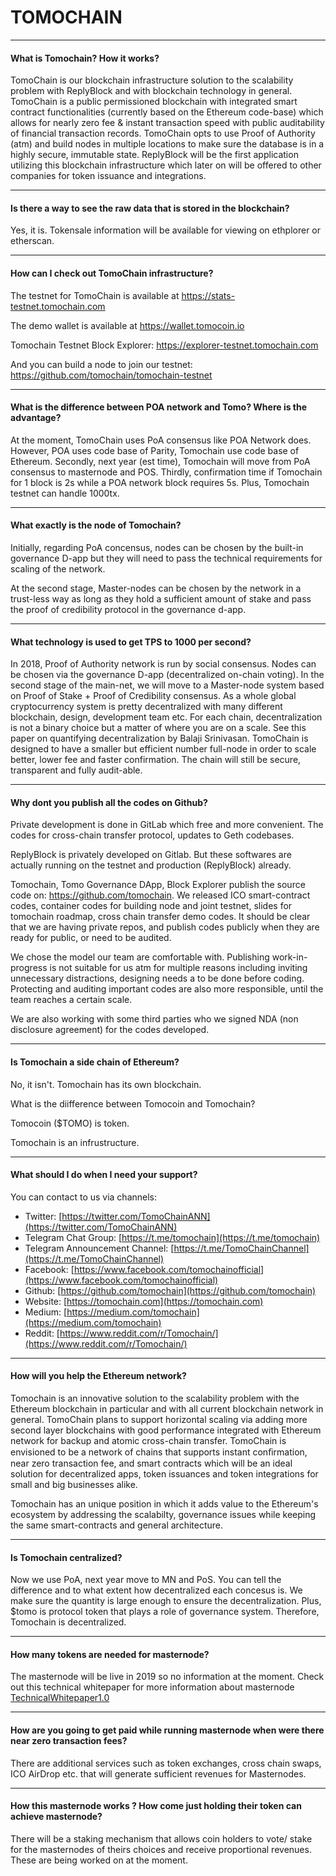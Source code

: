 # TOMOCHAIN
---
#### What is Tomochain? How it works?
TomoChain is our blockchain infrastructure solution to the scalability problem with ReplyBlock and with blockchain technology in general. TomoChain is a public permissioned blockchain with integrated smart contract functionalities (currently based on the Ethereum code-base) which allows for nearly zero fee & instant transaction speed with public auditability of financial transaction records. TomoChain opts to use Proof of Authority (atm) and build nodes in multiple locations to make sure the database is in a highly secure, immutable state. ReplyBlock will be the first application utilizing this blockchain infrastructure which later on will be offered to other companies for token issuance and integrations.

---

#### Is there a way to see the raw data that is stored in the blockchain?
Yes, it is. Tokensale information will be available for viewing on ethplorer or etherscan.

---

#### How can I check out TomoChain infrastructure?
The testnet for TomoChain is available at https://stats-testnet.tomochain.com

The demo wallet is available at https://wallet.tomocoin.io

Tomochain Testnet Block Explorer: https://explorer-testnet.tomochain.com

And you can build a node to join our testnet: https://github.com/tomochain/tomochain-testnet

---

#### What is the difference between POA network and Tomo? Where is the advantage?
At the moment, TomoChain uses PoA consensus like POA Network does. However, POA uses code base of Parity, Tomochain use code base of Ethereum. Secondly, next year (est time), Tomochain will move from PoA consensus to masternode and POS.
Thirdly, confirmation time if Tomochain for 1 block is 2s while a POA network block requires 5s.
Plus, Tomochain testnet can handle 1000tx.

---

#### What exactly is the node of Tomochain?
Initially, regarding PoA concensus, nodes can be chosen by the built-in governance D-app but they will need to pass the technical requirements for scaling of the network.

At the second stage, Master-nodes can be chosen by the network in a trust-less way as long as they hold a sufficient amount of stake and pass the proof of credibility protocol in the governance d-app.

---

#### What technology is used to get TPS to 1000 per second?
In 2018, Proof of Authority network is run by social consensus. Nodes can be chosen via the governance D-app (decentralized on-chain voting). In the second stage of the main-net, we will move to a Master-node system based on Proof of Stake + Proof of Credibility consensus. As a whole global cryptocurrency system is pretty decentralized with many different blockchain, design, development team etc. For each chain, decentralization is not a binary choice but a matter of where you are on a scale. See this paper on quantifying decentralization by Balaji Srinivasan. TomoChain is designed to have a smaller but efficient number full-node in order to scale better, lower fee and faster confirmation. The chain will still be secure, transparent and fully audit-able.

---

#### Why dont you publish all the codes on Github?
Private development is done in GitLab which free and more convenient. The codes for cross-chain transfer protocol, updates to Geth codebases.

ReplyBlock is privately developed on Gitlab. But these softwares are actually running on the testnet and production (ReplyBlock) already.

Tomochain, Tomo Governance DApp, Block Explorer publish the source code on: https://github.com/tomochain. We released ICO smart-contract codes, container codes for building node and joint testnet, slides for tomochain roadmap, cross chain transfer demo codes. It should be clear that we are having private repos, and publish codes publicly when they are ready for public, or need to be audited.

We chose the model our team are comfortable with. Publishing work-in-progress is not suitable for us atm for multiple reasons including inviting unnecessary distractions, designing needs a to be done before coding. Protecting and auditing important codes are also more responsible, until the team reaches a certain scale.

We are also working with some third parties who we signed NDA (non disclosure agreement) for the codes developed.

---

#### Is Tomochain a side chain of Ethereum?
No, it isn't. Tomochain has its own blockchain.

What is the diifference between Tomocoin and Tomochain?

Tomocoin ($TOMO) is token.

Tomochain is an infrustructure.

---

#### What should I do when I need your support?
You can contact to us via channels:

- Twitter: [https://twitter.com/TomoChainANN](https://twitter.com/TomoChainANN)
- Telegram Chat Group: [https://t.me/tomochain](https://t.me/tomochain)
- Telegram Announcement Channel: [https://t.me/TomoChainChannel](https://t.me/TomoChainChannel)
- Facebook: [https://www.facebook.com/tomochainofficial](https://www.facebook.com/tomochainofficial)
- Github: [https://github.com/tomochain](https://github.com/tomochain)
- Website: [https://tomochain.com](https://tomochain.com)
- Medium: [https://medium.com/tomochain](https://medium.com/tomochain)
- Reddit: [https://www.reddit.com/r/Tomochain/](https://www.reddit.com/r/Tomochain/)

---

#### How will you help the Ethereum network?
Tomochain is an innovative solution to the scalability problem with the Ethereum blockchain in particular and with all current blockchain network in general. TomoChain plans to support horizontal scaling via adding more second layer blockchains with good performance integrated with Ethereum network for backup and atomic cross-chain transfer. TomoChain is envisioned to be a network of chains that supports instant conﬁrmation, near zero transaction fee, and smart contracts which will be an ideal solution for decentralized apps, token issuances and token integrations for small and big businesses alike.


Tomochain has an unique position in which it adds value to the Ethereum's ecosystem by addressing the scalabilty, governance issues while keeping the same smart-contracts and general architecture.

---

#### Is Tomochain centralized?
Now we use PoA, next year move to MN and PoS. You can tell the difference and to what extent how decentralized each concesus is. We make sure the quantity is large enough to ensure the decentralization. Plus, $tomo is protocol token that plays a role of governance system. Therefore, Tomochain is decentralized.

---

#### How many tokens are needed for masternode?
The masternode will be live in 2019 so no information at the moment. Check out this technical whitepaper for more information about masternode [TechnicalWhitepaper1.0](/whitepaper/)

---

#### How are you going to get paid while running masternode when were there near zero transaction fees?
There are additional services such as token exchanges, cross chain swaps, ICO AirDrop etc. that will generate sufficient revenues for Masternodes.
 
---

#### How this masternode works ? How come just holding their token can achieve masternode?
There will be a staking mechanism that allows coin holders to vote/ stake for the masternodes of theirs choices and receive proportional revenues. These are being worked on at the moment.
